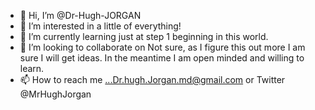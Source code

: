 - 👋 Hi, I’m @Dr-Hugh-JORGAN
- 👀 I’m interested in a little of everything!
- 🌱 I’m currently learning  just at step 1 beginning in this world.
- 💞️ I’m looking to collaborate on Not sure, as I figure this out more I am sure I will get ideas. In the meantime I am open minded and willing to learn. 
- 📫 How to reach me ...Dr.hugh.Jorgan.md@gmail.com or Twitter @MrHughJorgan

<!---
Dr-Hugh-JORGAN/Dr-Hugh-JORGAN is a ✨ special ✨ repository because its `README.md` (this file) appears on your GitHub profile.
You can click the Preview link to take a look at your changes.
--->
